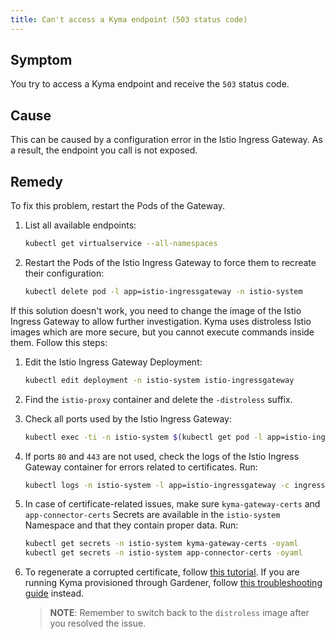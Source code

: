 ```yaml
---
title: Can't access a Kyma endpoint (503 status code)
---
```


## Symptom

You try to access a Kyma endpoint and receive the `503` status code.

## Cause

This can be caused by a configuration error in the Istio Ingress Gateway. As a result, the endpoint you call is not exposed.

## Remedy

To fix this problem, restart the Pods of the Gateway.

1. List all available endpoints:

    ```bash
    kubectl get virtualservice --all-namespaces
    ```

2. Restart the Pods of the Istio Ingress Gateway to force them to recreate their configuration:

     ```bash
     kubectl delete pod -l app=istio-ingressgateway -n istio-system
     ```

If this solution doesn't work, you need to change the image of the Istio Ingress Gateway to allow further investigation. Kyma uses distroless Istio images which are more secure, but you cannot execute commands inside them. Follow this steps:

1. Edit the Istio Ingress Gateway Deployment:

    ```bash
    kubectl edit deployment -n istio-system istio-ingressgateway
    ```

2. Find the `istio-proxy` container and delete the `-distroless` suffix.

3. Check all ports used by the Istio Ingress Gateway:

    ```bash
    kubectl exec -ti -n istio-system $(kubectl get pod -l app=istio-ingressgateway -n istio-system -o name) -c istio-proxy -- netstat -lptnu
    ```

4. If ports `80` and `443` are not used, check the logs of the Istio Ingress Gateway container for errors related to certificates. Run:

    ```bash
    kubectl logs -n istio-system -l app=istio-ingressgateway -c ingress-sds
    ```

5. In case of certificate-related issues, make sure `kyma-gateway-certs` and `app-connector-certs` Secrets are available in the `istio-system` Namespace and that they contain proper data. Run:

    ```bash
    kubectl get secrets -n istio-system kyma-gateway-certs -oyaml
    kubectl get secrets -n istio-system app-connector-certs -oyaml
    ```

<!-- Update step 6 once the long-lasting certificate is implemented. Probably, only the details about Gardener will be needed. -->
6. To regenerate a corrupted certificate, follow [this tutorial](../../03-tutorials/sec-01-tls-certificates-security.md). If you are running Kyma provisioned through Gardener, follow [this troubleshooting guide](./sec-01-certificates-gardener.md) instead.

   >**NOTE**: Remember to switch back to the `distroless` image after you resolved the issue.
